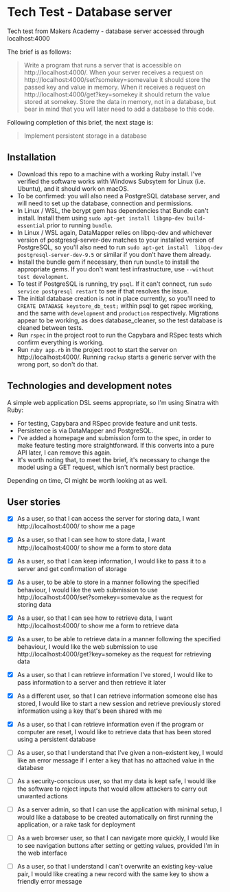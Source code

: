 # Tech Test - Database server

Tech test from Makers Academy - database server accessed through localhost:4000

The brief is as follows:

> Write a program that runs a server that is accessible on http://localhost:4000/. When your server receives a request on http://localhost:4000/set?somekey=somevalue it should store the passed key and value in memory. When it receives a request on http://localhost:4000/get?key=somekey it should return the value stored at somekey. Store the data in memory, not in a database, but bear in mind that you will later need to add a database to this code.

Following completion of this brief, the next stage is:

> Implement persistent storage in a database

## Installation

* Download this repo to a machine with a working Ruby install. I've verified the software works with Windows Subsytem for Linux (i.e. Ubuntu), and it should work on macOS.
* To be confirmed: you will also need a PostgreSQL database server, and will need to set up the database, connection and permissions.
* In Linux / WSL, the bcrypt gem has dependencies that Bundle can't install. Install them using `sudo apt-get install libgmp-dev build-essential` prior to running `bundle`.
* In Linux / WSL again, DataMapper relies on libpq-dev and whichever version of postgresql-server-dev matches to your installed version of PostgreSQL, so you'll also need to run `sudo apt-get install  libpq-dev postgresql-server-dev-9.5` or similar if you don't have them already.
* Install the bundle gem if necessary, then run `bundle` to install the appropriate gems. If you don't want test infrastructure, use `--without test development`.
* To test if PostgreSQL is running, try `psql`. If it can't connect, run `sudo service postgresql restart` to see if that resolves the issue.
* The initial database creation is not in place currently, so you'll need to `CREATE DATABASE keystore_db_test;` within psql to get rspec working, and the same with `development` and `production` respectively. Migrations appear to be working, as does database_cleaner, so the test database is cleaned between tests.
* Run `rspec` in the project root to run the Capybara and RSpec tests which confirm everything is working.
* Run `ruby app.rb` in the project root to start the server on http://localhost:4000/. Running `rackup` starts a generic server with the wrong port, so don't do that.

## Technologies and development notes

A simple web application DSL seems appropriate, so I'm using Sinatra with Ruby:

* For testing, Capybara and RSpec provide feature and unit tests.
* Persistence is via DataMapper and PostgreSQL.
* I've added a homepage and submission form to the spec, in order to make feature testing more straightforward. If this converts into a pure API later, I can remove this again.
* It's worth noting that, to meet the brief, it's necessary to change the model using a GET request, which isn't normally best practice.

Depending on time, CI might be worth looking at as well.

## User stories

- [x] As a user, so that I can access the server for storing data, I want http://localhost:4000/ to show me a page

- [x] As a user, so that I can see how to store data, I want http://localhost:4000/ to show me a form to store data

- [x] As a user, so that I can keep information, I would like to pass it to a server and get confirmation of storage

- [x] As a user, to be able to store in a manner following the specified behaviour, I would like the web submission to use http://localhost:4000/set?somekey=somevalue as the request for storing data

- [x] As a user, so that I can see how to retrieve data, I want http://localhost:4000/ to show me a form to retrieve data

- [x] As a user, to be able to retrieve data in a manner following the specified behaviour, I would like the web submission to use http://localhost:4000/get?key=somekey as the request for retrieving data

- [x] As a user, so that I can retrieve information I've stored, I would like to pass information to a server and then retrieve it later

- [x] As a different user, so that I can retrieve information someone else has stored, I would like to start a new session and retrieve previously stored information using a key that's been shared with me

- [x] As a user, so that I can retrieve information even if the program or computer are reset, I would like to retrieve data that has been stored using a persistent database

- [ ] As a user, so that I understand that I've given a non-existent key, I would like an error message if I enter a key that has no attached value in the database

- [ ] As a security-conscious user, so that my data is kept safe, I would like the software to reject inputs that would allow attackers to carry out unwanted actions

- [ ] As a server admin, so that I can use the application with minimal setup, I would like a database to be created automatically on first running the application, or a rake task for deployment

- [ ] As a web browser user, so that I can navigate more quickly, I would like to see navigation buttons after setting or getting values, provided I'm in the web interface

- [ ] As a user, so that I understand I can't overwrite an existing key-value pair, I would like creating a new record with the same key to show a friendly error message
